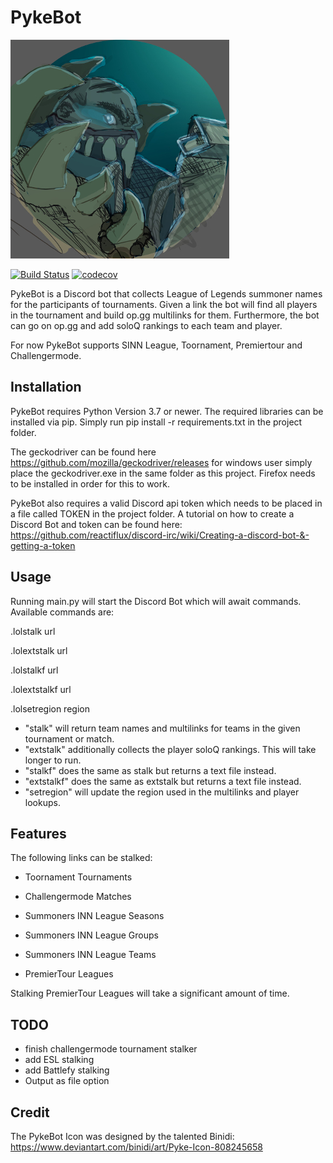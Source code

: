 # PykeBot

![alt text](./PykeIconResize.jpg)

[![Build Status](https://travis-ci.com/Twalord/PykeBot.svg?branch=master)](https://travis-ci.com/Twalord/PykeBot)
[![codecov](https://codecov.io/gh/Twalord/PykeBot/branch/master/graph/badge.svg)](https://codecov.io/gh/Twalord/PykeBot)

PykeBot is a Discord bot that collects League of Legends summoner names for the participants of tournaments.
Given a link the bot will find all players in the tournament and build op.gg multilinks for them.
Furthermore, the bot can go on op.gg and add soloQ rankings to each team and player.

For now PykeBot supports SINN League, Toornament, Premiertour and Challengermode.

## Installation

PykeBot requires Python Version 3.7 or newer.
The required libraries can be installed via pip.
Simply run pip install -r requirements.txt in the project folder.

The geckodriver can be found here https://github.com/mozilla/geckodriver/releases
for windows user simply place the geckodriver.exe in the same folder as this project.
Firefox needs to be installed in order for this to work.

PykeBot also requires a valid Discord api token which needs to be placed in a file called TOKEN in the project folder.
A tutorial on how to create a Discord Bot and token can be found here:
https://github.com/reactiflux/discord-irc/wiki/Creating-a-discord-bot-&-getting-a-token

## Usage

Running main.py will start the Discord Bot which will await commands.
Available commands are:

.lolstalk url

.lolextstalk url

.lolstalkf url

.lolextstalkf url

.lolsetregion region

- "stalk" will return team names and multilinks for teams in the given tournament or match.
- "extstalk" additionally collects the player soloQ rankings. This will take longer to run.
- "stalkf" does the same as stalk but returns a text file instead.
- "extstalkf" does the same as extstalk but returns a text file instead.
- "setregion" will update the region used in the multilinks and player lookups.

## Features

The following links can be stalked:

- Toornament Tournaments

- Challengermode Matches

- Summoners INN League Seasons

- Summoners INN League Groups

- Summoners INN League Teams

- PremierTour Leagues

Stalking PremierTour Leagues will take a significant amount of time.

## TODO

- finish challengermode tournament stalker
- add ESL stalking
- add Battlefy stalking
- Output as file option

## Credit
The PykeBot Icon was designed by the talented Binidi:
https://www.deviantart.com/binidi/art/Pyke-Icon-808245658